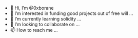 - 👋 Hi, I’m @0xborane
- 👀 I’m interested in funding good projects out of free will ...
- 🌱 I’m currently learning solidity ...
- 💞️ I’m looking to collaborate on ...
- 📫 How to reach me ...

<!---
0xborane/0xborane is a ✨ special ✨ repository because its `README.md` (this file) appears on your GitHub profile.
You can click the Preview link to take a look at your changes.
--->
